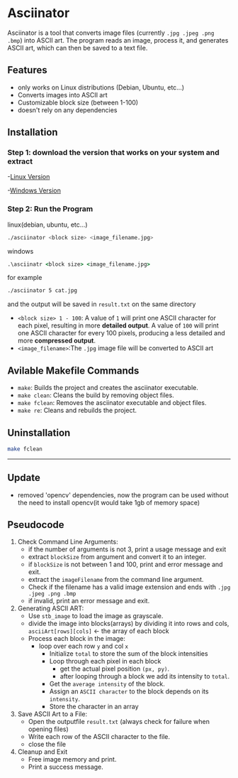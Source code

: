 # Asciinator

Asciinator is a tool that converts image files (currently `.jpg .jpeg .png .bmp`) into ASCII art. The program reads an image, process it, and generates ASCII art, which can then be saved to a text file.

## Features
- only works on Linux distributions (Debian, Ubuntu, etc...)
- Converts images into ASCII art
- Customizable block size (between 1-100)
- doesn't rely on any dependencies

## Installation

### Step 1: download the version that works on your system and extract
-[Linux Version](https://github.com/Torutu/asciinator/releases/download/v0.1/linux_asciinator.tar.gz)

-[Windows Version](https://github.com/Torutu/asciinator/releases/download/v0.1/win_asciinator.tar.gz)
### Step 2: Run the Program
linux(debian, ubuntu, etc...)
```bash
./asciinator <block size> <image_filename.jpg>
```
windows
```cmd
.\asciinatr <block size> <image_filename.jpg>
```
for example
```bash
./asciinator 5 cat.jpg
```
and the output will be saved in `result.txt` on the same directory

- `<block size> 1 - 100`:  A value of `1` will print one ASCII character for each pixel, resulting in more **detailed output**. A value of `100` will print one ASCII character for every 100 pixels, producing a less detailed and more **compressed output**.
- `<image_filename>`:The `.jpg` image file will be converted to ASCII art
## Avilable Makefile Commands
- `make`: Builds the project and creates the asciinator executable.
- `make clean`: Cleans the build by removing object files.
- `make fclean`: Removes the asciinator executable and object files.
- `make re`: Cleans and rebuilds the project.
## Uninstallation
```bash
make fclean
```
---
## Update
- removed 'opencv' dependencies, now the program can be used without the need to install opencv(it would take 1gb of memory space)

## Pseudocode

1. Check Command Line Arguments:
   * if the number of arguments is not 3, print a usage message and exit
   * extract `blockSize` from argument and convert it to an integer.
   * if `blockSize` is not between 1 and 100, print and error message and exit.
   * extract the `imageFilename` from the command line argument.
   * Check if the filename has a valid image extension and ends with `.jpg .jpeg .png .bmp`
   * if invalid, print an error message and exit.
3. Generating ASCII ART:
   * Use `stb_image` to load the image as grayscale.
   * divide the image into blocks(arrays) by dividing it into rows and cols, `asciiArt[rows][cols]` <- the array of each block
   * Process each block in the image:
     * loop over each row `y` and col `x`
       * Initialize `total` to store the sum of the block intensities
       * Loop through each pixel in each block
         * get the actual pixel position `(px, py)`.
         * after looping through a block we add its intensity to `total`.
       * Get the `average intensity` of the block.
       * Assign an `ASCII character` to the block depends on its `intensity`.
       * Store the character in an array
4. Save ASCII Art to a File:
   * Open the outputfile `result.txt` (always check for failure when opening files)
   * Write each row of the ASCII character to the file.
   * close the file
5. Cleanup and Exit
   * Free image memory and print.
   * Print a success message.
